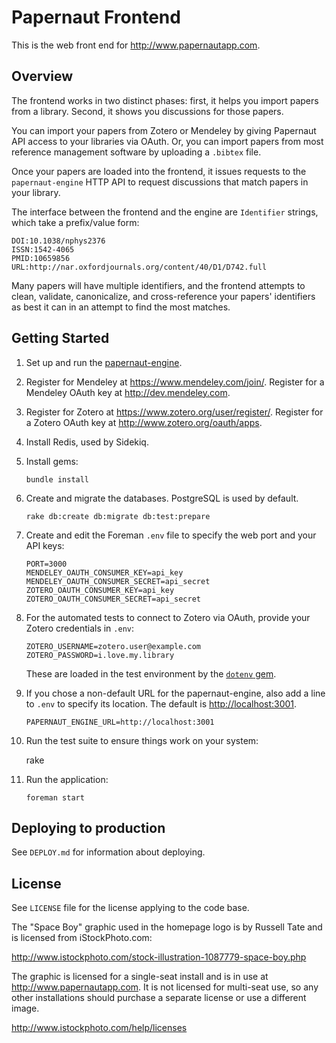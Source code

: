 Papernaut Frontend
==================

This is the web front end for <http://www.papernautapp.com>.

Overview
--------

The frontend works in two distinct phases: first, it helps you import papers
from a library.  Second, it shows you discussions for those papers.

You can import your papers from Zotero or Mendeley by giving Papernaut API
access to your libraries via OAuth.  Or, you can import papers from most
reference management software by uploading a `.bibtex` file.

Once your papers are loaded into the frontend, it issues requests to the
`papernaut-engine` HTTP API to request discussions that match papers in your
library.

The interface between the frontend and the engine are `Identifier` strings,
which take a prefix/value form:

    DOI:10.1038/nphys2376
    ISSN:1542-4065
    PMID:10659856
    URL:http://nar.oxfordjournals.org/content/40/D1/D742.full

Many papers will have multiple identifiers, and the frontend attempts to
clean, validate, canonicalize, and cross-reference your papers' identifiers as
best it can in an attempt to find the most matches.

Getting Started
---------------

1.  Set up and run the [papernaut-engine](http://github.com/jasonm/papernaut-engine).

2.  Register for Mendeley at <https://www.mendeley.com/join/>.  Register for a
    Mendeley OAuth key at <http://dev.mendeley.com>.

3.  Register for Zotero at <https://www.zotero.org/user/register/>.  Register
    for a Zotero OAuth key at <http://www.zotero.org/oauth/apps>.

4.  Install Redis, used by Sidekiq.

5.  Install gems:

        bundle install

6.  Create and migrate the databases.  PostgreSQL is used by default.

        rake db:create db:migrate db:test:prepare

7.  Create and edit the Foreman `.env` file to specify the web port and your API keys:

        PORT=3000
        MENDELEY_OAUTH_CONSUMER_KEY=api_key
        MENDELEY_OAUTH_CONSUMER_SECRET=api_secret
        ZOTERO_OAUTH_CONSUMER_KEY=api_key
        ZOTERO_OAUTH_CONSUMER_SECRET=api_secret

8.  For the automated tests to connect to Zotero via OAuth, provide your Zotero
    credentials in `.env`:

        ZOTERO_USERNAME=zotero.user@example.com
        ZOTERO_PASSWORD=i.love.my.library

    These are loaded in the test environment by the [`dotenv` gem](https://rubygems.org/gems/dotenv).

9.  If you chose a non-default URL for the papernaut-engine, also add a line to `.env`
    to specify its location.  The default is <http://localhost:3001>.

        PAPERNAUT_ENGINE_URL=http://localhost:3001

10.  Run the test suite to ensure things work on your system:

        rake

11. Run the application:

        foreman start

Deploying to production
-----------------------

See `DEPLOY.md` for information about deploying.

License
-------

See `LICENSE` file for the license applying to the code base.

The "Space Boy" graphic used in the homepage logo is by Russell Tate and is
licensed from iStockPhoto.com:

http://www.istockphoto.com/stock-illustration-1087779-space-boy.php

The graphic is licensed for a single-seat install and is in use at
http://www.papernautapp.com.  It is not licensed for multi-seat use, so any
other installations should purchase a separate license or use a different
image.

http://www.istockphoto.com/help/licenses
